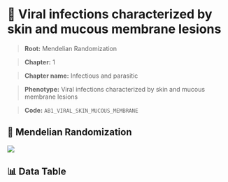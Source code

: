 # 🧪 Viral infections characterized by skin and mucous membrane lesions

> **Root:** Mendelian Randomization

> **Chapter:** 1  

> **Chapter name:** Infectious and parasitic

> **Phenotype:** Viral infections characterized by skin and mucous membrane lesions  

> **Code:** `AB1_VIRAL_SKIN_MUCOUS_MEMBRANE`

## 🧬 Mendelian Randomization  

<img src="/MR/Figures/Forward/AB1_VIRAL_SKIN_MUCOUS_MEMBRANE.png"/>

## 📊 Data Table

<CsvTableMRF src="/MR/Data/Forward/AB1_VIRAL_SKIN_MUCOUS_MEMBRANE.csv"/>
